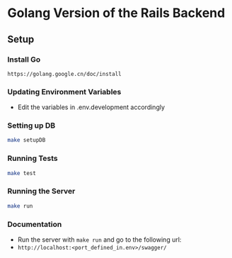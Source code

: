 # Golang Version of the Rails Backend

## Setup

### Install Go

`https://golang.google.cn/doc/install`

### Updating Environment Variables

- Edit the variables in .env.development accordingly

### Setting up DB

```bash
make setupDB
```

### Running Tests

```bash
make test
```

### Running the Server

```bash
make run
```

### Documentation

- Run the server with `make run` and go to the following url:
- `http://localhost:<port_defined_in.env>/swagger/`
